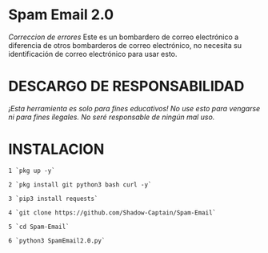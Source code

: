 # Spam Email 2.0 
_Correccion de errores_
Este es un bombardero de correo electrónico a diferencia de otros bombarderos de correo electrónico, no necesita su identificación de correo electrónico para usar esto.

# DESCARGO DE RESPONSABILIDAD
_¡Esta herramienta es solo para fines educativos! No use esto para vengarse ni para fines ilegales.
No seré responsable de ningún mal uso._

# INSTALACION
```
1 `pkg up -y`

2 `pkg install git python3 bash curl -y`

3 `pip3 install requests`

4 `git clone https://github.com/Shadow-Captain/Spam-Email`

5 `cd Spam-Email`

6 `python3 SpamEmail2.0.py`
```
